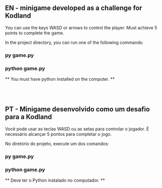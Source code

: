 
## EN - minigame developed as a challenge for Kodland

You can use the keys WASD or arrows to control the player. Must achieve 5 points to complete the game.

In the project directory, you can run one of the following commands:

### py game.py
### python game.py

** You must have python installed on the computer. **


<br><br>


## PT - Minigame desenvolvido como um desafio para a Kodland

Você pode usar as teclas WASD ou as setas para controlar o jogador. É necessário alcançar 5 pontos para completar o jogo.

No diretório do projeto, execute um dos comandos:

### py game.py
### python game.py

** Deve ter o Python instalado no computador. **
